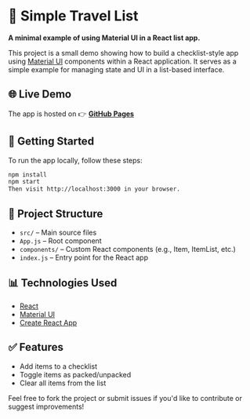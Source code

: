 # 🛃 Simple Travel List

**A minimal example of using Material UI in a React list app.**

This project is a small demo showing how to build a checklist-style app using [Material UI](https://mui.com/) components within a React application. It serves as a simple example for managing state and UI in a list-based interface.

## 🌐 Live Demo

The app is hosted on 👉 [**GitHub Pages**](https://r3mus99.github.io/simple-travel-list/)

## 📅 Getting Started

To run the app locally, follow these steps:

```bash
npm install
npm start
Then visit http://localhost:3000 in your browser.
```

## 📂 Project Structure
- ```src/``` – Main source files
- ```App.js``` – Root component
- ```components/``` – Custom React components (e.g., Item, ItemList, etc.)
- ```index.js``` – Entry point for the React app

## 📊 Technologies Used
 - [React](https://react.dev/)
 - [Material UI](https://mui.com/material-ui/)
 - [Create React App](https://create-react-app.dev/docs/getting-started/)

## ✅ Features
 - Add items to a checklist
 - Toggle items as packed/unpacked
 - Clear all items from the list


Feel free to fork the project or submit issues if you'd like to contribute or suggest improvements!

